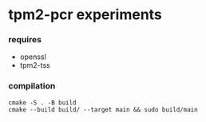 # tpm2-pcr experiments

### requires 
- openssl
- tpm2-tss

### compilation
```
cmake -S . -B build
cmake --build build/ --target main && sudo build/main
```